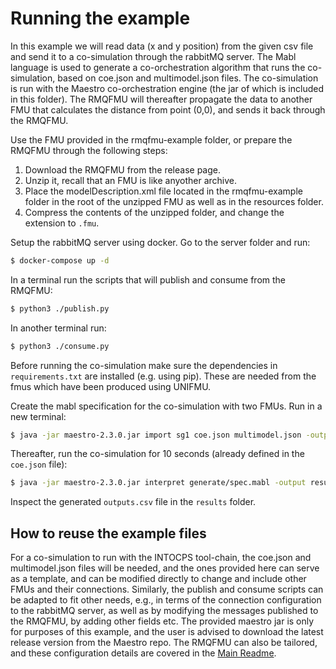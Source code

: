 # Running the example

In this example we will read data (x and y position) from the given csv file and send it to a co-simulation through the rabbitMQ server. 
The Mabl language is used to generate a co-orchestration algorithm that runs the co-simulation, based on coe.json and multimodel.json files.
The co-simulation is run with the Maestro co-orchestration engine (the jar of which is included in this folder).
The RMQFMU will thereafter propagate the data to another FMU that calculates the distance from point (0,0), and sends it back through the RMQFMU.

Use the FMU provided in the rmqfmu-example folder, or prepare the RMQFMU through the following steps:

1. Download the RMQFMU from the release page. 
2. Unzip it, recall that an FMU is like anyother archive. 
3. Place the modelDescription.xml file located in the rmqfmu-example folder in the root of the unzipped FMU as well as in the resources folder. 
4. Compress the contents of the unzipped folder, and change the extension to ```.fmu```.

Setup the rabbitMQ server using docker. Go to the server folder and run:

```bash
$ docker-compose up -d
```

In a terminal run the scripts that will publish and consume from the RMQFMU:

```bash
$ python3 ./publish.py
```

In another terminal run:

```bash
$ python3 ./consume.py
```

Before running the co-simulation make sure the dependencies in ```requirements.txt``` are installed (e.g. using pip).
These are needed from the fmus which have been produced using UNIFMU.

Create the mabl specification for the co-simulation with two FMUs. Run in a new terminal:

```bash
$ java -jar maestro-2.3.0.jar import sg1 coe.json multimodel.json -output generate
```

Thereafter, run the co-simulation for 10 seconds (already defined in the ```coe.json``` file):

```bash
$ java -jar maestro-2.3.0.jar interpret generate/spec.mabl -output results
```

Inspect the generated ```outputs.csv``` file in the ```results``` folder.

## How to reuse the example files

For a co-simulation to run with the INTOCPS tool-chain, the coe.json and multimodel.json files will be needed, and the ones provided 
here can serve as a template, and can be modified directly to change and include other FMUs and their connections.
Similarly, the publish and consume scripts can be adapted to fit other needs, e.g., in terms of the connection configuration to the rabbitMQ server,
as well as by modifying the messages published to the RMQFMU, by adding other fields etc.
The provided maestro jar is only for purposes of this example, and the user is advised to download the latest release version from the Maestro repo.
The RMQFMU can also be tailored, and these configuration details are covered in the [Main Readme](README.md).

